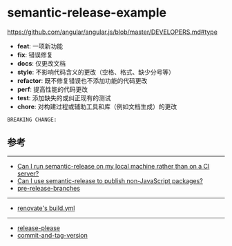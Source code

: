# semantic-release-example

https://github.com/angular/angular.js/blob/master/DEVELOPERS.md#type

- **feat**: 一项新功能
- **fix**: 错误修复
- **docs**: 仅更改文档
- **style**: 不影响代码含义的更改（空格、格式、缺少分号等）
- **refactor**: 既不修复错误也不添加功能的代码更改
- **perf**: 提高性能的代码更改
- **test**: 添加缺失的或纠正现有的测试
- **chore**: 对构建过程或辅助工具和库（例如文档生成）的更改
```
BREAKING CHANGE:
```

## 参考
---
- [Can I run semantic-release on my local machine rather than on a CI server?](https://semantic-release.gitbook.io/semantic-release/support/faq#can-i-run-semantic-release-on-my-local-machine-rather-than-on-a-ci-server)
- [Can I use semantic-release to publish non-JavaScript packages?](https://semantic-release.gitbook.io/semantic-release/support/faq#can-i-use-semantic-release-to-publish-non-javascript-packages)
- [pre-release-branches](https://semantic-release.gitbook.io/semantic-release/usage/workflow-configuration#pre-release-branches)

---
- [renovate's build.yml](https://github.com/renovatebot/renovate/blob/9ed6666aeb15f4cd795c598e4007c097aa4c4cc8/.github/workflows/build.yml#L715)

---
- [release-please](https://github.com/googleapis/release-please/blob/main/docs/cli.md)
- [commit-and-tag-version](https://github.com/absolute-version/commit-and-tag-version)